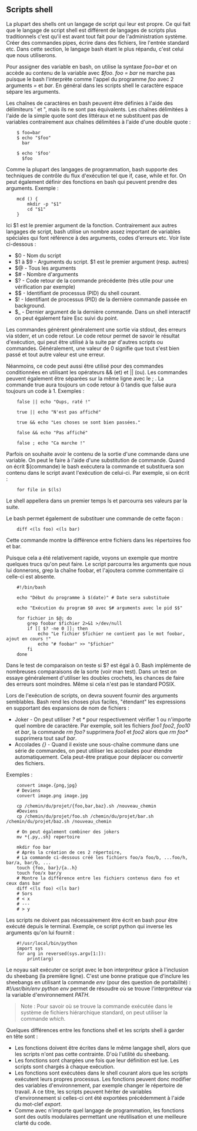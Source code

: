## Scripts shell

La plupart des shells ont un langage de script qui leur est propre. Ce qui fait que le langage de script shell est différent de
langages de scripts plus traditionnels c'est qu'il est avant tout fait pour de l'administration système. Créer des commandes
pipes, écrire dans des fichiers, lire l'entrée standard etc. Dans cette section, le langage bash étant le plus répandu, c'est
celui que nous utiliserons.

Pour assigner des variable en bash, on utilise la syntaxe *foo=bar* et on accède au contenu de la variable avec *$foo*. *foo =
bar* ne marche pas puisque le bash l'interprète comme l'appel du programme *foo* avec 2 arguments *=* et *bar*. En général dans
les scripts shell le caractère espace sépare les arguments.

Les chaînes de caractères en bash peuvent être définies à l'aide des délimiteurs ' et ", mais ils ne sont pas équivalents. Les
chaînes délimitées à l'aide de la simple quote sont des littéraux et ne substituent pas de variables contrairement aux chaînes
délimitées à l'aide d'une double quote :
```bash,ignore
    $ foo=bar
    $ echo "$foo"
      bar
    
    $ echo '$foo'
      $foo
```
Comme la plupart des langages de programmation, bash supporte des techniques de contrôle du flux d'exécution tel que if, case,
while et for. On peut également définir des fonctions en bash qui peuvent prendre des arguments. Exemple :
```bash,ignore
    mcd () {
        mkdir -p "$1"
        cd "$1"
    }
```
Ici $1 est le premier argument de la fonction. Contrairement aux autres langages de script, bash utilise un nombre assez
important de variables spéciales qui font référence à des arguments, codes d'erreurs etc. Voir liste ci-dessous :

- $0 - Nom du script
- $1 à $9 - Arguments du script. $1 est le premier argument (resp. autres)
- $@ - Tous les arguments
- $# - Nombre d'arguments
- $? - Code retour de la commande précédente (très utile pour une vérification par exemple)
- $$ - Identifiant de processus (PID) du shell courant.
- $! - Identifiant de processus (PID) de la dernière commande passée en background.
- $_ - Dernier argument de la dernière commande. Dans un shell interactif on peut également faire Esc suivi du point.

Les commandes génèrent généralement une sortie via stdout, des erreurs via stderr, et un code retour. Le code retour permet de
savoir le résultat d'exécution, qui peut être utilisé à la suite par d'autres scripts ou commandes. Généralement, une valeur de
0 signifie que tout s'est bien passé et tout autre valeur est une erreur.

Néanmoins, ce code peut aussi être utilisé pour des commandes conditionnées en utilisant les opérateurs && (et) et || (ou). Les
commandes peuvent également être séparées sur la même ligne avec le ; . La commande true aura toujours un code retour à 0 tandis
que false aura toujours un code à 1. Exemples :
```bash,ignore
    false || echo "Oups, raté !"
    
    true || echo "N'est pas affiché"
    
    true && echo "Les choses se sont bien passées."
    
    false && echo "Pas affiché"
    
    false ; echo "Ca marche !"
```
Parfois on souhaite avoir le contenu de la sortie d'une commande dans une variable. On peut le faire à l'aide d'une substitution
de commande. Quand on écrit $(commande) le bash exécutera la commande et substituera son contenu dans le script avant
l'exécution de celui-ci. Par exemple, si on écrit :
```bash,ignore
    for file in $(ls)
```
Le shell appellera dans un premier temps ls et parcourra ses valeurs par la suite.

Le bash permet également de substituer une commande de cette façon :
```bash,ignore
    diff <(ls foo) <(ls bar)
```
Cette commande montre la différence entre fichiers dans les répertoires foo et bar.

Puisque cela a été relativement rapide, voyons un exemple que montre quelques trucs qu'on peut faire. Le script parcourra les
arguments que nous lui donnerons, grep la chaîne foobar, et l'ajoutera comme commentaire ci celle-ci est absente.
```bash,ignore
    #!/bin/bash
    
    echo "Début du programme à $(date)" # Date sera substituée
    
    echo "Exécution du program $0 avec $# arguments avec le pid $$"
    
    for fichier in $@; do
        grep foobar $fichier 2>&1 >/dev/null
        if [[ $? -ne 0 ]]; then
            echo "Le fichier $fichier ne contient pas le mot foobar, ajout en cours !"
            echo "# foobar" >> "$fichier"
        fi
    done
```
Dans le test de comparaison on teste si $? est égal à 0. Bash implémente de nombreuses comparaisons de la sorte (voir man test).
Dans un test on essaye généralement d'utiliser les doubles crochets, les chances de faire des erreurs sont moindres. Même si
cela n'est pas le standard POSIX.

Lors de l'exécution de scripts, on devra souvent fournir des arguments semblables. Bash rend les choses plus faciles, "étendant"
les expressions en supportant des expansions de nom de fichiers :

- Joker - On peut utiliser *?* et *\** pour respectivement vérifier 1 ou n'importe quel nombre de caractère. Par exemple, soit
les fichiers *foo1* *foo2*, *foo10* et *bar*, la commande *rm foo?* supprimera *foo1* et *foo2* alors que *rm foo\** supprimera
tout sauf *bar*.
- Accolades *{}* - Quand il existe une sous-chaîne commune dans une série de commandes, on peut utiliser les accolades pour
étendre automatiquement. Cela peut-être pratique pour déplacer ou convertir des fichiers.

Exemples :
```bash,ignore
    convert image.{png,jpg}
    # Deviens
    convert image.png image.jpg
    
    cp /chemin/du/projet/{foo,bar,baz}.sh /nouveau_chemin
    #Deviens
    cp /chemin/du/projet/foo.sh /chemin/du/projet/bar.sh /chemin/du/projet/baz.sh /nouveau_chemin
    
    # On peut également combiner des jokers
    mv *{.py,.sh} repertoire
    
    mkdir foo bar
    # Après la création de ces 2 répertoire,
    # La commande ci-dessous créé les fichiers foo/a foo/b, ...foo/h, bar/a, bar/b, ...
    touch {foo, bar}/{a..h}
    touch foo/x bar/y
    # Montre la différence entre les fichiers contenus dans foo et ceux dans bar
    diff <(ls foo) <(ls bar)
    # Sors
    # < x
    # ---
    # > y
```
Les scripts ne doivent pas nécessairement être écrit en bash pour être exécuté depuis le terminal. Exemple, ce script python qui
inverse les arguments qu'on lui fournit :
```python,ignore
    #!/usr/local/bin/python
    import sys
    for arg in reversed(sys.argv[1:]):
        print(arg)
```
Le noyau sait exécuter ce script avec le bon interpréteur grâce à l'inclusion du sheebang (la première ligne). C'est une bonne
pratique que d'inclure les sheebangs en utilisant la commande *env* (pour des question de portabilité) : *#!/usr/bin/env python*
*env* permet de résoudre où se trouve l'interpréteur via la variable d'environnement *PATH*.

> Note : Pour savoir où se trouve la commande exécutée dans le système de fichiers hiérarchique standard, on peut utiliser la
commande *which*.

Quelques différences entre les fonctions shell et les scripts shell à garder en tête sont :

- Les fonctions doivent être écrites dans le même langage shell, alors que les scripts n'ont pas cette contrainte. D'où
l'utilité du sheebang.
- Les fonctions sont chargées une fois que leur définition est lue. Les scripts sont chargés à chaque exécution.
- Les fonctions sont exécutées dans le shell courant alors que les scripts exécutent leurs propres processus. Les fonctions
peuvent donc modifier des variables d'environnement, par exemple changer le répertoire de travail. A ce titre, les scripts
peuvent hériter de variables d'environnement si celles-ci ont été exportées précédemment à l'aide du mot-clef *export*.
- Comme avec n'importe quel langage de programmation, les fonctions sont des outils modulaires permettant une réutilisation et
une meilleure clarté du code.
